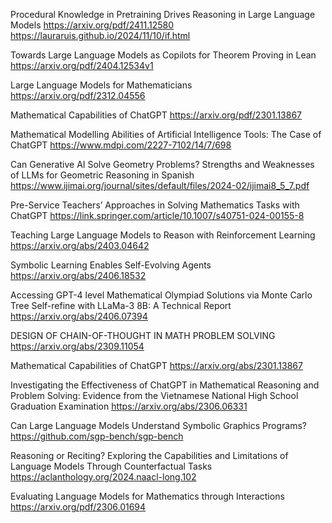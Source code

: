 Procedural Knowledge in Pretraining Drives Reasoning in Large Language Models   https://arxiv.org/pdf/2411.12580 
  https://lauraruis.github.io/2024/11/10/if.html

Towards Large Language Models as Copilots for
Theorem Proving in Lean  https://arxiv.org/pdf/2404.12534v1

Large Language Models for Mathematicians   https://arxiv.org/pdf/2312.04556 

Mathematical Capabilities of ChatGPT  https://arxiv.org/pdf/2301.13867

Mathematical Modelling Abilities of Artificial Intelligence Tools: The Case of ChatGPT  https://www.mdpi.com/2227-7102/14/7/698

Can Generative AI Solve Geometry Problems? Strengths
and Weaknesses of LLMs for Geometric Reasoning in
Spanish  https://www.ijimai.org/journal/sites/default/files/2024-02/ijimai8_5_7.pdf

Pre-Service Teachers’ Approaches in Solving Mathematics Tasks with ChatGPT   https://link.springer.com/article/10.1007/s40751-024-00155-8

Teaching Large Language Models to Reason with Reinforcement Learning https://arxiv.org/abs/2403.04642

Symbolic Learning Enables Self-Evolving Agents https://arxiv.org/abs/2406.18532

Accessing GPT-4 level Mathematical Olympiad Solutions via Monte Carlo Tree Self-refine with LLaMa-3 8B: A Technical Report https://arxiv.org/abs/2406.07394

DESIGN OF CHAIN-OF-THOUGHT IN MATH PROBLEM SOLVING https://arxiv.org/abs/2309.11054

Mathematical Capabilities of ChatGPT https://arxiv.org/abs/2301.13867

Investigating the Effectiveness of ChatGPT in Mathematical Reasoning and Problem Solving: Evidence from the Vietnamese National High School Graduation Examination https://arxiv.org/abs/2306.06331

Can Large Language Models Understand Symbolic Graphics Programs? https://github.com/sgp-bench/sgp-bench

Reasoning or Reciting? Exploring the Capabilities and Limitations of Language Models Through Counterfactual Tasks  https://aclanthology.org/2024.naacl-long.102

Evaluating Language Models for Mathematics through Interactions  https://arxiv.org/pdf/2306.01694
